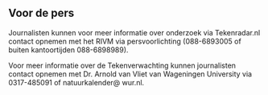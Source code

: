 ## Voor de pers
Journalisten kunnen voor meer informatie over onderzoek via Tekenradar.nl contact opnemen met het RIVM via persvoorlichting (088-6893005 of buiten kantoortijden 088-6898989).

Voor meer informatie over de Tekenverwachting kunnen journalisten contact opnemen met Dr. Arnold van Vliet van Wageningen University via 0317-485091 of natuurkalender@ wur.nl.
